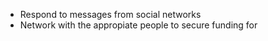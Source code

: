 - Respond to messages from social networks
- Network with the appropiate people to secure funding for